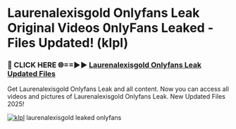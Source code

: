 # Laurenalexisgold Onlyfans Leak Original Videos 0nlyFans Leaked - Files Updated! (klpl)

<h3>🔴 CLICK HERE 🌐==►► <a href="https://tinyurl.com/4seja8ks" rel="nofollow">Laurenalexisgold Onlyfans Leak Updated Files</a></h3>

Get Laurenalexisgold Onlyfans Leak and all content. Now you can access all videos and pictures of Laurenalexisgold Onlyfans Leak. New Updated Files 2025!

[![klpl](https://i.imgur.com/EWjZXRe.gif)](https://tinyurl.com/4seja8ks)
laurenalexisgold leaked onlyfans